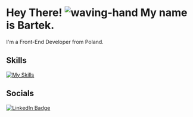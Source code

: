 # Hey There! ![waving-hand](https://github.com/Nayakv46/Nayakv46/assets/130490621/8699ec46-f704-4d96-a060-c919aadb8577) My name is Bartek.

I'm a Front-End Developer from Poland.

## Skills
[![My Skills](https://skillicons.dev/icons?i=html,css,js,ts,sass,jquery,react,python,mysql)](https://skillicons.dev)

## Socials
<div id="badges">
  <a href="https://www.linkedin.com/in/bartosz-janiak-dev" target="_blank" rel="noreferrer">
    <img src="https://img.shields.io/badge/LinkedIn-blue?style=for-the-badge&logo=linkedin&logoColor=white" alt="LinkedIn Badge"/>
  </a>
</div>

<!--
**Nayakv46/Nayakv46** is a ✨ _special_ ✨ repository because its `README.md` (this file) appears on your GitHub profile.

Here are some ideas to get you started:

- 🔭 I’m currently working on ...
- 🌱 I’m currently learning ...
- 👯 I’m looking to collaborate on ...
- 🤔 I’m looking for help with ...
- 💬 Ask me about ...
- 📫 How to reach me: ...
- 😄 Pronouns: ...
- ⚡ Fun fact: ...
-->
